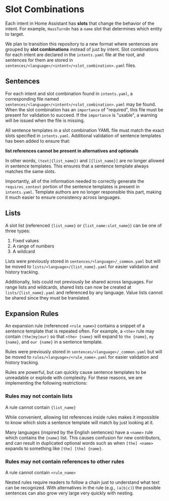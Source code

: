 # Slot Combinations

Each intent in Home Assistant has **slots** that change the behavior of the intent. For example, `HassTurnOn` has a `name` slot that determines which entity to target.

We plan to transition this repository to a new format where sentences are grouped by **slot combinations** instead of just by intent. Slot combinations for each intent are declared in the `intents.yaml` file at the root, and sentences for them are stored in `sentences/<language>/<intent>/<slot_combination>.yaml` files.


## Sentences

For each intent and slot combination found in `intents.yaml`, a corresponding file named `sentences/<language>/<intent>/<slot_combination>.yaml` may be found. When the slot combination has an `importance` of "required", this file must be present for validation to succeed. If the `importance` is "usable", a warning will be issued when the file is missing.

All sentence templates in a slot combination YAML file must match the exact slots specified in `intents.yaml`. Additional validation of sentence templates has been added to ensure that:

**list references cannot be present in alternatives and optionals**

In other words, `(text|{list_name})` and `[{list_name}]` are no longer allowed in sentence templates. This ensures that a sentence template always matches the same slots.

Importantly, all of the information needed to correctly generate the `requires_context` portion of the sentence templates is present in `intents.yaml`. Template authors are no longer responsible this part, making it much easier to ensure consistency across languages.

## Lists

A slot list (referenced `{list_name}` or `{list_name:slot_name}`) can be one of three types:

1. Fixed values
2. A range of numbers
3. A wildcard

Lists were previously stored in `sentences/<language>/_common.yaml` but will be moved to `lists/<language>/{list_name}.yaml` for easier validation and history tracking.

Additionally, lists could not previously be shared across languages. For range lists and wildcards, shared lists can now be created at `lists/{list_name}.yaml` and referenced by any language. Value lists cannot be shared since they must be translated.


## Expansion Rules

An expansion rule (referenced `<rule_name>`) contains a snippet of a sentence template that is repeated often. For example, a `<the>` rule may contain `(the|my|our)` so that `<the> {name}` will expand to `the {name}`, `my {name}`, and `our {name}` in a sentence template.

Rules were previously stored in `sentences/<language>/_common.yaml` but will be moved to `rules/<language>/<rule_name>.yaml` for easier validation and history tracking.

Rules are powerful, but can quickly cause sentence templates to be unreadable or explode with complexity. For these reasons, we are implementing the following restrictions:

### Rules may not contain lists

A rule cannot contain `{list_name}`

While convenient, allowing list references inside rules makes it impossible to know which slots a sentence template will match by just looking at it.

Many languages (inspired by the English sentences) have a `<name>` rule which contains the `{name}` list. This causes confusion for new contributors, and can result in duplicated optional words such as when `[the] <name>` expands to something like `[the] [the] {name}`.

### Rules may not contain references to other rules

A rule cannot contain `<rule_name>`

Nested rules require readers to follow a chain just to understand what text can be recognized. With alternatives in the rule (e.g., `(a|b|c)`) the possible sentences can also grow very large very quickly with nesting.
